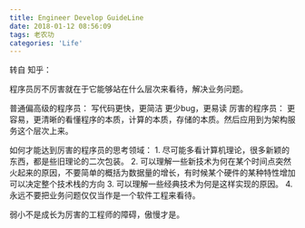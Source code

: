 ```yaml
---
title: Engineer Develop GuideLine
date: 2018-01-12 08:56:09
tags: 老农功
categories: 'Life'
---
```

转自 知乎：

程序员厉不厉害就在于它能够站在什么层次来看待，解决业务问题。

普通偏高级的程序员：
	写代码更快，更简洁
	更少bug，更易读
厉害的程序员：
	更容易，更清晰的看懂程序的本质，计算的本质，存储的本质。然后应用到为架构服务这个层次上来。

如何才能达到厉害的程序员的思考领域：
	1. 尽可能多看计算机理论，很多新颖的东西，都是些旧理论的二次包装。
	2. 可以理解一些新技术为何在某个时间点突然火起来的原因，不要简单的概括为数据量的增长，有时候某个硬件的某种特性增加可以决定整个技术栈的方向
	3. 可以理解一些经典技术为何是这样实现的原因。
	4. 永远不要把业务问题仅仅当作是一个软件工程来看待。


弱小不是成长为厉害的工程师的障碍，傲慢才是。
